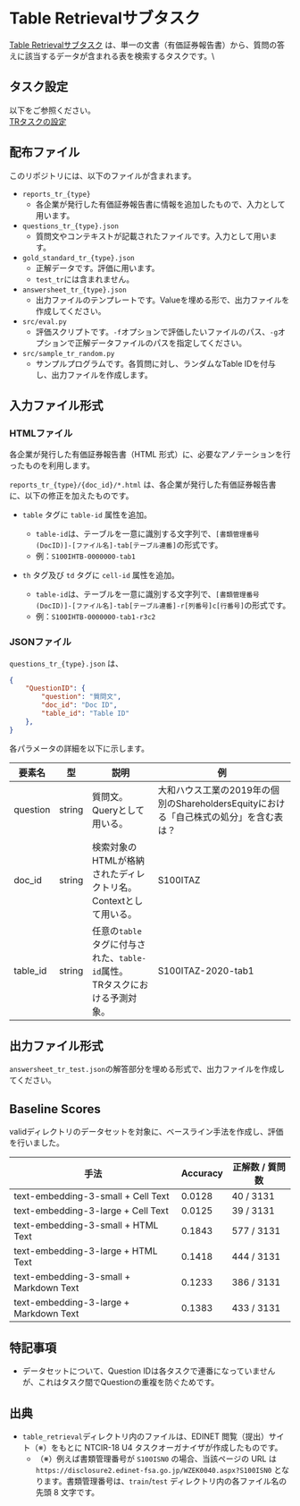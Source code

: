 # Table Retrievalサブタスク
[Table Retrievalサブタスク](https://sites.google.com/view/ntcir18-u4/subtasks/table-retrieval?authuser=0, "Table Retrieval") は、単一の文書（有価証券報告書）から、質問の答えに該当するデータが含まれる表を検索するタスクです。\

## タスク設定
以下をご参照ください。\
[TRタスクの設定](https://sites.google.com/view/ntcir18-u4/subtasks/table-retrieval?authuser=0, "Table Retrieval")

## 配布ファイル
このリポジトリには、以下のファイルが含まれます。
- `reports_tr_{type}`
    - 各企業が発行した有価証券報告書に情報を追加したもので、入力として用います。
- `questions_tr_{type}.json`
    - 質問文やコンテキストが記載されたファイルです。入力として用います。
- `gold_standard_tr_{type}.json`
    - 正解データです。評価に用います。
    - `test_tr`には含まれません。
- `answersheet_tr_{type}.json`
    - 出力ファイルのテンプレートです。Valueを埋める形で、出力ファイルを作成してください。
- `src/eval.py`
    - 評価スクリプトです。`-f`オプションで評価したいファイルのパス、`-g`オプションで正解データファイルのパスを指定してください。
- `src/sample_tr_random.py`
    - サンプルプログラムです。各質問に対し、ランダムなTable IDを付与し、出力ファイルを作成します。

## 入力ファイル形式
### HTMLファイル
各企業が発行した有価証券報告書（HTML 形式）に、必要なアノテーションを行ったものを利用します。

`reports_tr_{type}/{doc_id}/*.html` は、各企業が発行した有価証券報告書に、以下の修正を加えたものです。

- `table` タグに `table-id` 属性を追加。
    - `table-id`は、テーブルを一意に識別する文字列で、`[書類管理番号(DocID)]-[ファイル名]-tab[テーブル連番]`の形式です。
    - 例：`S100IHTB-0000000-tab1`

- `th` タグ及び `td` タグに `cell-id` 属性を追加。
    - `table-id`は、テーブルを一意に識別する文字列で、`[書類管理番号(DocID)]-[ファイル名]-tab[テーブル連番]-r[列番号]c[行番号]`の形式です。
    - 例：`S100IHTB-0000000-tab1-r3c2`

### JSONファイル
`questions_tr_{type}.json` は、

```json
{
    "QuestionID": {
        "question": "質問文",
        "doc_id": "Doc ID",
        "table_id": "Table ID"
    },
}
```

各パラメータの詳細を以下に示します。

| 要素名 | 型 | 説明 | 例 |
| --- | --- | --- | --- |
| question | string | 質問文。Queryとして用いる。 | 大和ハウス工業の2019年の個別のShareholdersEquityにおける「自己株式の処分」を含む表は？ |
| doc_id | string | 検索対象のHTMLが格納されたディレクトリ名。 <br> Contextとして用いる。 | S100ITAZ |
| table_id | string | 任意の`table`タグに付与された、`table-id`属性。 <br> TRタスクにおける予測対象。 | S100ITAZ-2020-tab1 |

## 出力ファイル形式
`answersheet_tr_test.json`の解答部分を埋める形式で、出力ファイルを作成してください。

## Baseline Scores
validディレクトリのデータセットを対象に、ベースライン手法を作成し、評価を行いました。

| 手法 | Accuracy | 正解数 / 質問数 |
| --- | --- | --- |
| text-embedding-3-small + Cell Text | 0.0128 | 40 / 3131 |
| text-embedding-3-large + Cell Text | 0.0125 | 39 / 3131 |
| text-embedding-3-small + HTML Text | 0.1843 | 577 / 3131 |
| text-embedding-3-large + HTML Text | 0.1418 | 444 / 3131 |
| text-embedding-3-small + Markdown Text | 0.1233 | 386 / 3131 |
| text-embedding-3-large + Markdown Text | 0.1383 | 433 / 3131 |

## 特記事項
- データセットについて、Question IDは各タスクで連番になっていませんが、これはタスク間でQuestionの重複を防ぐためです。

## 出典
- `table_retrieval`ディレクトリ内のファイルは、EDINET 閲覧（提出）サイト（※）をもとに NTCIR-18 U4 タスクオーガナイザが作成したものです。
    - （※）例えば書類管理番号が `S100ISN0` の場合、当該ページの URL は `https://disclosure2.edinet-fsa.go.jp/WZEK0040.aspx?S100ISN0` となります。書類管理番号は、`train`/`test` ディレクトリ内の各ファイル名の先頭 8 文字です。

